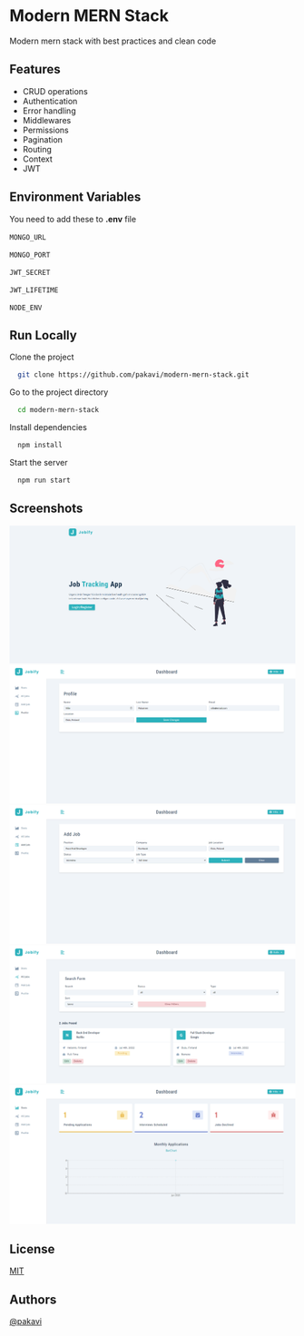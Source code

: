 # Modern MERN Stack

Modern mern stack with best practices and clean code

## Features
- CRUD operations
- Authentication
- Error handling
- Middlewares
- Permissions
- Pagination
- Routing
- Context
- JWT

## Environment Variables

You need to add these to **.env** file

`MONGO_URL`

`MONGO_PORT`

`JWT_SECRET`

`JWT_LIFETIME`

`NODE_ENV`

## Run Locally

Clone the project

```bash
  git clone https://github.com/pakavi/modern-mern-stack.git
```

Go to the project directory

```bash
  cd modern-mern-stack
```

Install dependencies

```bash
  npm install
```

Start the server

```bash
  npm run start
```

## Screenshots
![App Screenshot](./preview/modern-mern-stack-landing-page.png)
![App Screenshot](./preview/modern-mern-stack-profile.png)
![App Screenshot](./preview/modern-mern-stack-add-job.png)
![App Screenshot](./preview/modern-mern-stack-jobs-with-search.png)
![App Screenshot](./preview/modern-mern-stack-stats.png)

## License

[MIT](https://github.com/pakavi/modern-mern-stack/blob/main/LICENSE.md)


## Authors

[@pakavi](https://github.com/pakavi)
